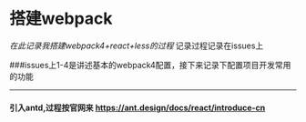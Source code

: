 
# 搭建webpack
_在此记录我搭建webpack4+react+less的过程_
记录过程记录在issues上

###issues上1-4是讲述基本的webpack4配置，接下来记录下配置项目开发常用的功能

--------------------------------------------------------------------------------
#### 引入antd,过程按官网来 <https://ant.design/docs/react/introduce-cn>
